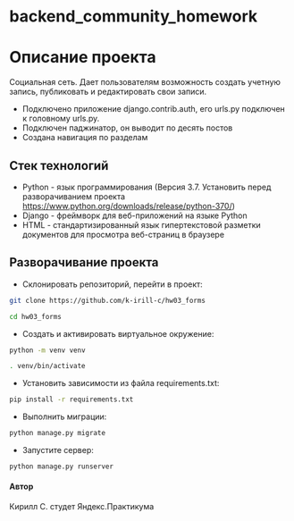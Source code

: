 # backend_community_homework
# Описание проекта
Социальная сеть. Дает пользователям возможность создать учетную запись, публиковать и редактировать свои записи.
* Подключено приложение django.contrib.auth, его urls.py подключен к головному urls.py.
* Подключен паджинатор, он выводит по десять постов
* Создана навигация по разделам
## Стек технологий
* Python - язык программирования (Версия 3.7. Установить перед разворачиванием проекта https://www.python.org/downloads/release/python-370/)
* Django - фреймворк для веб-приложений на языке Python
* HTML - стандартизированный язык гипертекстовой разметки документов для просмотра веб-страниц в браузере
## Разворачивание проекта

* Склонировать репозиторий, перейти в проект:
```bash
git clone https://github.com/k-irill-c/hw03_forms
```

```bash
cd hw03_forms
```
* Cоздать и активировать виртуальное окружение:

```bash
python -m venv venv
```

```bash
. venv/bin/activate
```

* Установить зависимости из файла requirements.txt:

```bash
pip install -r requirements.txt
```

* Выполнить миграции:

```bash
python manage.py migrate
```

* Запустите сервер:
```bash
python manage.py runserver
```
#### Автор
Кирилл С. студет Яндекс.Практикума
<!-- [![CI](https://github.com/yandex-praktikum/hw03_forms/actions/workflows/python-app.yml/badge.svg?branch=master)](https://github.com/yandex-praktikum/hw03_forms/actions/workflows/python-app.yml) -->
